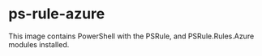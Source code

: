 # ps-rule-azure

This image contains PowerShell with the PSRule, and PSRule.Rules.Azure modules installed.
